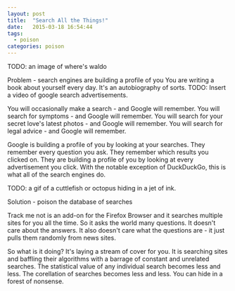 ```yaml
---
layout: post
title:  "Search All the Things!"
date:   2015-03-18 16:54:44
tags: 
  - poison
categories: poison 
---
```

TODO: an image of where's waldo 

Problem - search engines are building a profile of you
You are writing a book about yourself every day. It's an autobiography of sorts. 
TODO: Insert a video of google search advertisements.

You will occasionally make a search - and Google will remember. You will search for symptoms - and Google will remember. You will search for your secret love's latest photos - and Google will remember. You will search for legal advice - and Google will remember.

Google is building a profile of you by looking at your searches. They remember every question you ask. They remember which results you clicked on. They are building a profile of you by looking at every advertisement you click. With the notable exception of DuckDuckGo, this is what all of the search engines do.

TODO: a gif of a cuttlefish or octopus hiding in a jet of ink.

Solution - poison the database of searches

Track me not is an add-on for the Firefox Browser and it searches multiple sites for you all the time. So it asks the world many questions. It doesn't care about the answers. It also doesn't care what the questions are - it just pulls them randomly from news sites.

So what is it doing? It's laying a stream of cover for you. It is searching sites and baffling their algorithms with a barrage of constant and unrelated searches. The statistical value of any individual search becomes less and less. The corellation of searches becomes less and less.  You can hide in a forest of nonsense.

